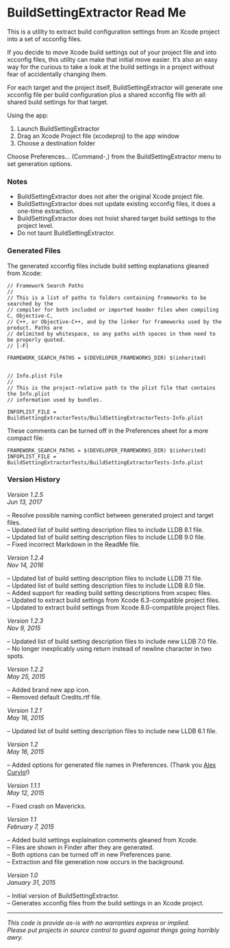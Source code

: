 BuildSettingExtractor Read Me
=================================

This is a utility to extract build configuration settings from an Xcode project into a set of xcconfig files.

If you decide to move Xcode build settings out of your project file and into xcconfig files, this utility can make that initial move easier.  It’s also an easy way for the curious to take a look at the build settings in a project without fear of accidentally changing them.

For each target and the project itself, BuildSettingExtractor will generate one xcconfig file per build configuration plus a shared xcconfig file with all shared build settings for that target.

Using the app:

1. Launch BuildSettingExtractor
2. Drag an Xcode Project file (xcodeproj) to the app window
3. Choose a destination folder

Choose Preferences… (Command-,) from the BuildSettingExtractor menu to set generation options.

### Notes ###

- BuildSettingExtractor does not alter the original Xcode project file.
- BuildSettingExtractor does not update existing xcconfig files, it does a one-time extraction.
- BuildSettingExtractor does not hoist shared target build settings to the project level.
- Do not taunt BuildSettingExtractor.

### Generated Files ###

The generated xcconfig files include build setting explanations gleaned from Xcode:
 
	// Framework Search Paths
	// 
	// This is a list of paths to folders containing frameworks to be searched by the
	// compiler for both included or imported header files when compiling C, Objective-C,
	// C++, or Objective-C++, and by the linker for frameworks used by the product. Paths are
	// delimited by whitespace, so any paths with spaces in them need to be properly quoted.
	// [-F]
	
	FRAMEWORK_SEARCH_PATHS = $(DEVELOPER_FRAMEWORKS_DIR) $(inherited)
	
	
	// Info.plist File
	// 
	// This is the project-relative path to the plist file that contains the Info.plist
	// information used by bundles.

    INFOPLIST_FILE = BuildSettingExtractorTests/BuildSettingExtractorTests-Info.plist

These comments can be turned off in the Preferences sheet for a more compact file:

	FRAMEWORK_SEARCH_PATHS = $(DEVELOPER_FRAMEWORKS_DIR) $(inherited)
	INFOPLIST_FILE = BuildSettingExtractorTests/BuildSettingExtractorTests-Info.plist

### Version History ###

*Version 1.2.5*  
*Jun 13, 2017*

– Resolve possible naming conflict between generated project and target files.  
– Updated list of build setting description files to include LLDB 8.1 file.  
– Updated list of build setting description files to include LLDB 9.0 file.  
– Fixed incorrect Markdown in the ReadMe file.  

*Version 1.2.4*  
*Nov 14, 2016*

– Updated list of build setting description files to include LLDB 7.1 file.  
– Updated list of build setting description files to include LLDB 8.0 file.  
– Added support for reading build setting descriptions from xcspec files.  
– Updated to extract build settings from Xcode 6.3-compatible project files.  
– Updated to extract build settings from Xcode 8.0-compatible project files.

*Version 1.2.3*  
*Nov 9, 2015*
  
– Updated list of build setting description files to include new LLDB 7.0 file.  
– No longer inexplicably using return instead of newline character in two spots.

*Version 1.2.2*  
*May 25, 2015*

– Added brand new app icon.  
– Removed default Credits.rtf file.

*Version 1.2.1*  
*May 16, 2015*

– Updated list of build setting description files to include new LLDB 6.1 file.

*Version 1.2*  
*May 16, 2015*

– Added options for generated file names in Preferences. (Thank you [Alex Curylo](https://github.com/alexcurylo)!)

*Version 1.1.1*  
*May 12, 2015*

– Fixed crash on Mavericks.  

*Version 1.1*  
*February 7, 2015*

– Added build settings explaination comments gleaned from Xcode.  
– Files are shown in Finder after they are generated.  
– Both options can be turned off in new Preferences pane.  
– Extraction and file generation now occurs in the background.

*Version 1.0*  
*January 31, 2015*

– Initial version of BuildSettingExtractor.  
– Generates xcconfig files from the build settings in an Xcode project.

*****

*This code is provide as-is with no warranties express or implied.  
Please put projects in source control to guard against things going horribly awry.*
